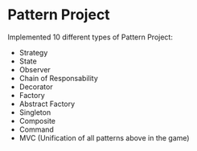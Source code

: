
# Pattern Project
Implemented 10 different types of Pattern Project:
  - Strategy
  - State
  - Observer
  - Chain of Responsability
  - Decorator
  - Factory
  - Abstract Factory
  - Singleton
  - Composite
  - Command
  - MVC (Unification of all patterns above in the game)
